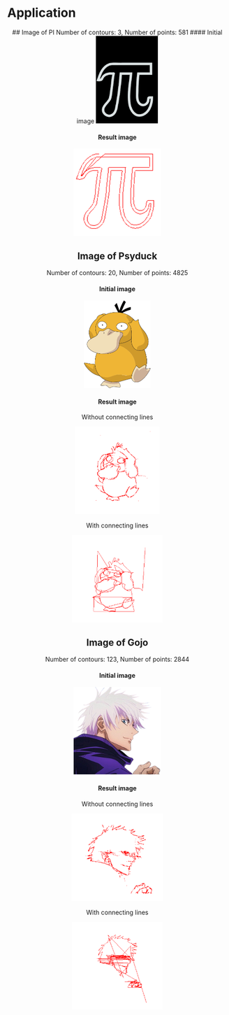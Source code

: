 # Application

<div align="center">
## Image of PI
Number of contours: 3, Number of points: 581
#### Initial image
<img src="drawing/pictures/pi_try.png" alt="PI" style="height:200px;">

#### Result image

<img src="drawing/results/pi_result.png" alt="PI result" style="height:200px;">

## Image of Psyduck
Number of contours: 20, Number of points: 4825
#### Initial image
<img src="drawing/pictures/example.png" alt="Psyduck" style="height:200px;">

#### Result image
Without connecting lines

<img src="drawing/results/psyduck.png" alt="Psyduck result" style="height:200px;">

With connecting lines

<img src="drawing/results/psyduck_result_np.png" alt="Psyduck result" style="height:200px;">

## Image of Gojo
Number of contours: 123, Number of points: 2844
#### Initial image
<img src="drawing/pictures/gojo.png" alt="Gojo" style="height:200px;">

#### Result image
Without connecting lines

<img src="drawing/results/gojo_result.png" alt="Gojo result" style="height:200px;">

With connecting lines

<img src="drawing/results/gojo_result_np.png" alt="Gojo result" style="height:200px;">

</div>
